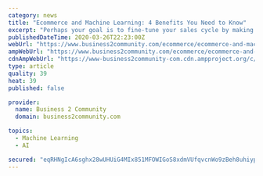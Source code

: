 ```yaml
---
category: news
title: "Ecommerce and Machine Learning: 4 Benefits You Need to Know"
excerpt: "Perhaps your goal is to fine-tune your sales cycle by making sure you have the products you need and a robust customer support team. Whatever your long term eCommerce goals might be, machine learning can help you make the most of your time and money. If you’re new to the idea of artificial intelligence, we will give you a brief rundown of an ..."
publishedDateTime: 2020-03-26T22:23:00Z
webUrl: "https://www.business2community.com/ecommerce/ecommerce-and-machine-learning-4-benefits-you-need-to-know-02296238"
ampWebUrl: "https://www.business2community.com/ecommerce/ecommerce-and-machine-learning-4-benefits-you-need-to-know-02296238/amp"
cdnAmpWebUrl: "https://www-business2community-com.cdn.ampproject.org/c/s/www.business2community.com/ecommerce/ecommerce-and-machine-learning-4-benefits-you-need-to-know-02296238/amp"
type: article
quality: 39
heat: 39
published: false

provider:
  name: Business 2 Community
  domain: business2community.com

topics:
  - Machine Learning
  - AI

secured: "eqRHNgIcA6sghx28wUHUiG4MIx851MFOWIGoS8xdmVUfqvcnWo9zBeh8uhiypt3sliWtI3eJR+uvpoAlwo0vPs1MzSJISHMwKPFrJ9ZOQfCLNn6WkHDi1Q+zD3wpC5/x0kZCmWiQPjSyn3/D0uN6wrx0q9jZkir3xzrrt2MikgG8S/WYfXsGcO+ScZXtNqT0R/L8Im02DKuUdYMURSZzYBy+FXcRAy0AzG8ztXv0sQHp/W9DFAMsU7l0RBGMvl6aKBT4WhPBu9vEUHyTo3WkbsuRERXBSL69kPaZYLcziWOmeCuNXVcLuhy6giC/PUVxfnzUw/5YEp670JcMoBsK2CvTKTKGpESBI3T+mN9GblYSyd4+KXukxN6lkn2mO4ppwFjQtJxbHeGq1TGLwfuOBWgZUVBMFkAerYFsuzlOV38h4Q4KS4FqEGDgPcdI3WHs7dyjUL17ty5/OCI8VUUBqPWGaY4JKxV/01f9z4Z+2bA=;CmTfXFYtMdZXoyaEnFyYNw=="
---
```


